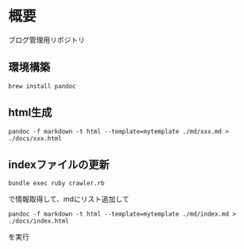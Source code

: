 # 概要
ブログ管理用リポジトリ

## 環境構築

```
brew install pandoc
```


## html生成

```
pandoc -f markdown -t html --template=mytemplate ./md/xxx.md > ./docs/xxx.html
```

## indexファイルの更新

```
bundle exec ruby crawler.rb
```
で情報取得して、mdにリスト追加して

```
pandoc -f markdown -t html --template=mytemplate ./md/index.md > ./docs/index.html
```
を実行